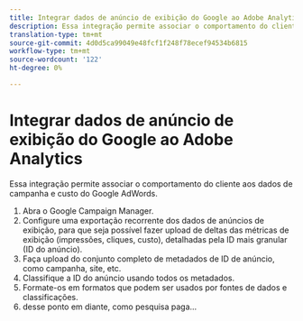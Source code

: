 ```yaml
---
title: Integrar dados de anúncio de exibição do Google ao Adobe Analytics
description: Essa integração permite associar o comportamento do cliente aos dados de campanha e custo do Google AdWords.
translation-type: tm+mt
source-git-commit: 4d0d5ca99049e48fcf1f248f78ecef94534b6815
workflow-type: tm+mt
source-wordcount: '122'
ht-degree: 0%

---
```



# Integrar dados de anúncio de exibição do Google ao Adobe Analytics

Essa integração permite associar o comportamento do cliente aos dados de campanha e custo do Google AdWords.


1. Abra o Google Campaign Manager.
1. Configure uma exportação recorrente dos dados de anúncios de exibição, para que seja possível fazer upload de deltas das métricas de exibição (impressões, cliques, custo), detalhadas pela ID mais granular (ID do anúncio).
1. Faça upload do conjunto completo de metadados de ID de anúncio, como campanha, site, etc.
1. Classifique a ID do anúncio usando todos os metadados.
1. Formate-os em formatos que podem ser usados por fontes de dados e classificações.
1. desse ponto em diante, como pesquisa paga...
